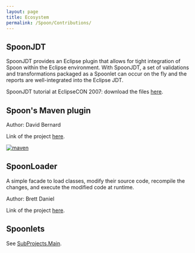```yaml
---
layout: page
title: Ecosystem
permalink: /Spoon/Contributions/
---
```


## SpoonJDT

SpoonJDT provides an Eclipse plugin that allows for tight integration of Spoon within the Eclipse environment. With SpoonJDT, a set of validations and transformations packaged as a Spoonlet can occur on the fly and the reports are well-integrated into the Eclipse JDT.

SpoonJDT tutorial at EclipseCON 2007: download the files [here](http://spoon.gforge.inria.fr/temp/EclipseCON2007-Spoon-Tutorial.zip).

## Spoon's Maven plugin

Author: David Bernard

Link of the project [here](http://alchim.sf.net/spoon-maven-plugin/).

[![maven](http://alchim.sourceforge.net/spoon-maven-plugin/images/logos/maven-feather.png)](http://maven.apache.org/)

## SpoonLoader

A simple facade to load classes, modify their source code, recompile the changes, and execute the modified code at runtime.

Author: Brett Daniel

Link of the project [here](http://mir.cs.illinois.edu/~bdaniel3/spoonloader/).

## Spoonlets

See [SubProjects.Main](http://spoon.gforge.inria.fr/SubProjects/Main).